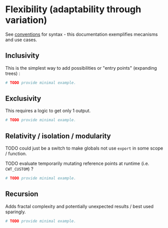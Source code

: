# Flexibility (adaptability through variation)

See [conventions](conventions.html) for syntax - this documentation exemplifies mecanisms and use cases.

## Inclusivity

This is the simplest way to add possibilities or "entry points" (expanding trees) :

```sh
# TODO provide minimal example.
```

## Exclusivity

This requires a logic to get only 1 output.

```sh
# TODO provide minimal example.
```

## Relativity / isolation / modularity

TODO could just be a switch to make globals not use `export` in some scope / function.

TODO evaluate temporarily mutating reference points at runtime (i.e. `CWT_CUSTOM`) ?

```sh
# TODO provide minimal example.
```

## Recursion

Adds fractal complexity and potentially unexpected results / best used sparingly.

```sh
# TODO provide minimal example.
```
